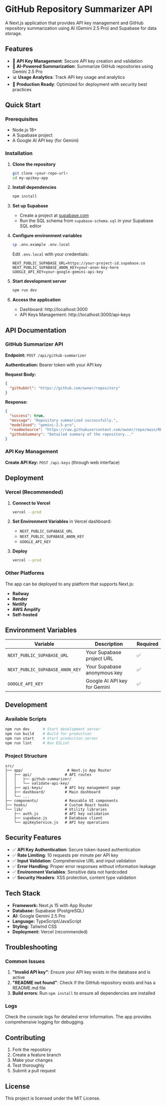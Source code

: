 # GitHub Repository Summarizer API

A Next.js application that provides API key management and GitHub repository summarization using AI (Gemini 2.5 Pro) and Supabase for data storage.

## Features

- 🔐 **API Key Management**: Secure API key creation and validation
- 🤖 **AI-Powered Summarization**: Summarize GitHub repositories using Gemini 2.5 Pro
- 📊 **Usage Analytics**: Track API key usage and analytics
- 🚀 **Production Ready**: Optimized for deployment with security best practices

## Quick Start

### Prerequisites

- Node.js 18+
- A Supabase project
- A Google AI API key (for Gemini)

### Installation

1. **Clone the repository**
   ```bash
   git clone <your-repo-url>
   cd my-apikey-app
   ```

2. **Install dependencies**
   ```bash
   npm install
   ```

3. **Set up Supabase**
   - Create a project at [supabase.com](https://supabase.com)
   - Run the SQL schema from `supabase-schema.sql` in your Supabase SQL editor

4. **Configure environment variables**
   ```bash
   cp .env.example .env.local
   ```

   Edit `.env.local` with your credentials:
   ```env
   NEXT_PUBLIC_SUPABASE_URL=https://your-project-id.supabase.co
   NEXT_PUBLIC_SUPABASE_ANON_KEY=your-anon-key-here
   GOOGLE_API_KEY=your-google-gemini-api-key
   ```

5. **Start development server**
   ```bash
   npm run dev
   ```

6. **Access the application**
   - Dashboard: http://localhost:3000
   - API Keys Management: http://localhost:3000/api-keys

## API Documentation

### GitHub Summarizer API

**Endpoint:** `POST /api/github-summarizer`

**Authentication:** Bearer token with your API key

**Request Body:**
```json
{
  "githubUrl": "https://github.com/owner/repository"
}
```

**Response:**
```json
{
  "success": true,
  "message": "Repository summarized successfully.",
  "modelUsed": "gemini-2.5-pro",
  "readmeSource": "https://raw.githubusercontent.com/owner/repo/main/README.md",
  "githubSummary": "Detailed summary of the repository..."
}
```

### API Key Management

**Create API Key:** `POST /api-keys` (through web interface)

## Deployment

### Vercel (Recommended)

1. **Connect to Vercel**
   ```bash
   vercel --prod
   ```

2. **Set Environment Variables** in Vercel dashboard:
   - `NEXT_PUBLIC_SUPABASE_URL`
   - `NEXT_PUBLIC_SUPABASE_ANON_KEY`
   - `GOOGLE_API_KEY`

3. **Deploy**
   ```bash
   vercel --prod
   ```

### Other Platforms

The app can be deployed to any platform that supports Next.js:

- **Railway**
- **Render**
- **Netlify**
- **AWS Amplify**
- **Self-hosted**

## Environment Variables

| Variable | Description | Required |
|----------|-------------|----------|
| `NEXT_PUBLIC_SUPABASE_URL` | Your Supabase project URL | ✅ |
| `NEXT_PUBLIC_SUPABASE_ANON_KEY` | Your Supabase anonymous key | ✅ |
| `GOOGLE_API_KEY` | Google AI API key for Gemini | ✅ |

## Development

### Available Scripts

```bash
npm run dev      # Start development server
npm run build    # Build for production
npm run start    # Start production server
npm run lint     # Run ESLint
```

### Project Structure

```
src/
├── app/                    # Next.js App Router
│   ├── api/               # API routes
│   │   ├── github-summarizer/
│   │   └── validate-api-key/
│   ├── api-keys/          # API key management page
│   ├── dashboard/         # Main dashboard
│   └── ...
├── components/            # Reusable UI components
├── hooks/                 # Custom React hooks
└── lib/                   # Utility libraries
    ├── auth.js            # API key validation
    ├── supabase.js        # Database client
    └── apiKeyService.js   # API key operations
```

## Security Features

- ✅ **API Key Authentication**: Secure token-based authentication
- ✅ **Rate Limiting**: 10 requests per minute per API key
- ✅ **Input Validation**: Comprehensive URL and input validation
- ✅ **Error Handling**: Proper error responses without information leakage
- ✅ **Environment Variables**: Sensitive data not hardcoded
- ✅ **Security Headers**: XSS protection, content type validation

## Tech Stack

- **Framework:** Next.js 15 with App Router
- **Database:** Supabase (PostgreSQL)
- **AI:** Google Gemini 2.5 Pro
- **Language:** TypeScript/JavaScript
- **Styling:** Tailwind CSS
- **Deployment:** Vercel (recommended)

## Troubleshooting

### Common Issues

1. **"Invalid API key"**: Ensure your API key exists in the database and is active
2. **"README not found"**: Check if the GitHub repository exists and has a README.md file
3. **Build errors**: Run `npm install` to ensure all dependencies are installed

### Logs

Check the console logs for detailed error information. The app provides comprehensive logging for debugging.

## Contributing

1. Fork the repository
2. Create a feature branch
3. Make your changes
4. Test thoroughly
5. Submit a pull request

## License

This project is licensed under the MIT License.
